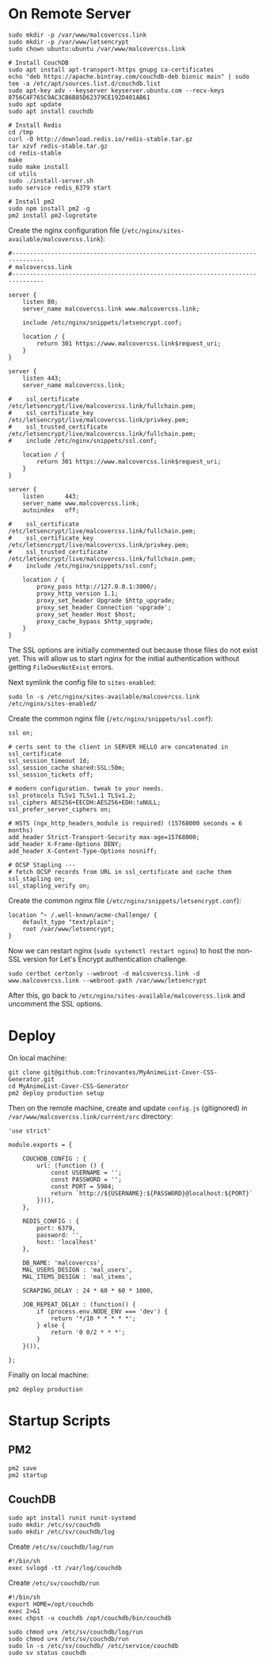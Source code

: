 # On Remote Server

```
sudo mkdir -p /var/www/malcovercss.link
sudo mkdir -p /var/www/letsencrypt
sudo chown ubuntu:ubuntu /var/www/malcovercss.link
```

```
# Install CouchDB
sudo apt install apt-transport-https gnupg ca-certificates
echo "deb https://apache.bintray.com/couchdb-deb bionic main" | sudo tee -a /etc/apt/sources.list.d/couchdb.list
sudo apt-key adv --keyserver keyserver.ubuntu.com --recv-keys 8756C4F765C9AC3CB6B85D62379CE192D401AB61
sudo apt update
sudo apt install couchdb

# Install Redis
cd /tmp
curl -O http://download.redis.io/redis-stable.tar.gz
tar xzvf redis-stable.tar.gz
cd redis-stable
make
sudo make install
cd utils
sudo ./install-server.sh
sudo service redis_6379 start

# Install pm2
sudo npm install pm2 -g
pm2 install pm2-logrotate
```

Create the nginx configuration file (`/etc/nginx/sites-available/malcovercss.link`):
```
#-------------------------------------------------------------------------------
# malcovercss.link
#-------------------------------------------------------------------------------

server {
    listen 80;
    server_name malcovercss.link www.malcovercss.link;

    include /etc/nginx/snippets/letsencrypt.conf;

    location / {
        return 301 https://www.malcovercss.link$request_uri;
    }
}

server {
    listen 443;
    server_name malcovercss.link;

#    ssl_certificate /etc/letsencrypt/live/malcovercss.link/fullchain.pem;
#    ssl_certificate_key /etc/letsencrypt/live/malcovercss.link/privkey.pem;
#    ssl_trusted_certificate /etc/letsencrypt/live/malcovercss.link/fullchain.pem;
#    include /etc/nginx/snippets/ssl.conf;

    location / {
        return 301 https://www.malcovercss.link$request_uri;
    }
}

server {
    listen      443;
    server_name www.malcovercss.link;
    autoindex   off;

#    ssl_certificate /etc/letsencrypt/live/malcovercss.link/fullchain.pem;
#    ssl_certificate_key /etc/letsencrypt/live/malcovercss.link/privkey.pem;
#    ssl_trusted_certificate /etc/letsencrypt/live/malcovercss.link/fullchain.pem;
#    include /etc/nginx/snippets/ssl.conf;

    location / {
        proxy_pass http://127.0.0.1:3000/;
        proxy_http_version 1.1;
        proxy_set_header Upgrade $http_upgrade;
        proxy_set_header Connection 'upgrade';
        proxy_set_header Host $host;
        proxy_cache_bypass $http_upgrade;
    }
}
```

The SSL options are initially commented out because those files do not exist yet. This will allow us to start nginx for the initial authentication without getting `FileDoesNotExist` errors.


Next symlink the config file to `sites-enabled`:
```
sudo ln -s /etc/nginx/sites-available/malcovercss.link /etc/nginx/sites-enabled/
```

Create the common nginx file (`/etc/nginx/snippets/ssl.conf`):
```
ssl on;

# certs sent to the client in SERVER HELLO are concatenated in ssl_certificate
ssl_session_timeout 1d;
ssl_session_cache shared:SSL:50m;
ssl_session_tickets off;

# modern configuration. tweak to your needs.
ssl_protocols TLSv1 TLSv1.1 TLSv1.2;
ssl_ciphers AES256+EECDH:AES256+EDH:!aNULL;
ssl_prefer_server_ciphers on;

# HSTS (ngx_http_headers_module is required) (15768000 seconds = 6 months)
add_header Strict-Transport-Security max-age=15768000;
add_header X-Frame-Options DENY;
add_header X-Content-Type-Options nosniff;

# OCSP Stapling ---
# fetch OCSP records from URL in ssl_certificate and cache them
ssl_stapling on;
ssl_stapling_verify on;
```

Create the common nginx file (`/etc/nginx/snippets/letsencrypt.conf`):
```
location ^~ /.well-known/acme-challenge/ {
    default_type "text/plain";
    root /var/www/letsencrypt;
}
```

Now we can restart nginx (`sudo systemctl restart nginx`) to host the non-SSL version for Let's Encrypt authentication challenge.
```
sudo certbot certonly --webroot -d malcovercss.link -d www.malcovercss.link --webroot-path /var/www/letsencrypt
```

After this, go back to `/etc/nginx/sites-available/malcovercss.link` and uncomment the SSL options.

# Deploy

On local machine:
```
git clone git@github.com:Trinovantes/MyAnimeList-Cover-CSS-Generator.git
cd MyAnimeList-Cover-CSS-Generator
pm2 deploy production setup
```

Then on the remote machine, create and update `config.js` (gitignored) in `/var/www/malcovercss.link/current/src` directory:
```
'use strict'

module.exports = {

    COUCHDB_CONFIG : {
        url: (function () {
            const USERNAME = '';
            const PASSWORD = '';
            const PORT = 5984;
            return `http://${USERNAME}:${PASSWORD}@localhost:${PORT}`
        })(),
    },

    REDIS_CONFIG : {
        port: 6379,
        password: '',
        host: 'localhost'
    },

    DB_NAME: 'malcovercss',
    MAL_USERS_DESIGN : 'mal_users',
    MAL_ITEMS_DESIGN : 'mal_items',

    SCRAPING_DELAY : 24 * 60 * 60 * 1000,

    JOB_REPEAT_DELAY : (function() {
        if (process.env.NODE_ENV === 'dev') {
            return '*/10 * * * * *';
        } else {
            return '0 0/2 * * *';
        }
    }()),

};
```

Finally on local machine:
```
pm2 deploy production
```

# Startup Scripts

## PM2
```
pm2 save
pm2 startup
```

## CouchDB
```
sudo apt install runit runit-systemd
sudo mkdir /etc/sv/couchdb
sudo mkdir /etc/sv/couchdb/log
```

Create `/etc/sv/couchdb/log/run`
```
#!/bin/sh
exec svlogd -tt /var/log/couchdb
```

Create `/etc/sv/couchdb/run`
```
#!/bin/sh
export HOME=/opt/couchdb
exec 2>&1
exec chpst -u couchdb /opt/couchdb/bin/couchdb
```

```
sudo chmod u+x /etc/sv/couchdb/log/run
sudo chmod u+x /etc/sv/couchdb/run
sudo ln -s /etc/sv/couchdb/ /etc/service/couchdb
sudo sv status couchdb
```
